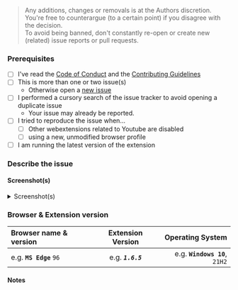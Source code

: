 <!-- Replace the bracketed [...] placeholders with your own information. -->

> Any additions, changes or removals is at the Authors discretion.  
> You're free to counterargue (to a certain point) if you disagree with the decision.  
> To avoid being banned, don't constantly re-open or create new (related) issue reports or pull requests.  
### Prerequisites
<!-- Check the appropriate boxes before you submit your issue -->
- [ ] I've read the [Code of Conduct](https://github.com/JohnyP36/YT-Nonstop/blob/main/.github/CODE_OF_CONDUCT.md) and the [Contributing Guidelines](https://github.com/JohnyP36/YT-Nonstop/blob/main/.github/CONTRIBUTING.md)
- [ ] This is more than one or two issue(s)
    - Otherwise open a [new issue](https://github.com/JohnyP36/YT-Nonstop/issues/new/choose)
- [ ] I performed a cursory search of the issue tracker to avoid opening a duplicate issue
    - Your issue may already be reported.
- [ ] I tried to reproduce the issue when...
    - [ ] Other webextensions related to Youtube are disabled <!-- Just to ensure there is no issues or conflicts with other webbrowser extensions. -->
    - [ ] using a new, unmodified browser profile
- [ ] I am running the latest version of the extension

### Describe the issue
<!-- [Be as clear as possible: nobody can read mind, and nobody is looking at your issue over your shoulder.] --> 
<!-- Just a description of the issue when you visit the site. Or steps on reproducing this  -->

#### Screenshot(s)
<!-- [Screenshot(s) for difficult to describe visual issues are **mandatory**. Post links instead of **Inline Images** for Screenshots containing **Adult material**.] -->
<details>
<summary>Screenshot(s)</summary>
    
<!-- drag-and-drop screenshot here (make sure the '<!--' before after this line are deleted) -->
    
</details>

### Browser & Extension version
<!-- delete the "e.g." and put between the "**`...`**" or "_**`...`**_ your own information. Change the number of your browser version if it's not 92 --> 
| Browser name & version | Extension Version | Operating System |
| :---                   |       :---:       |             ---: |
| e.g. **`MS Edge`** `96`   | e.g. _**`1.6.5`**_ | e.g. **`Windows 10`**, `21H2` | 

#### Notes
<!-- [Add here the result of whatever investigation work you have done: please investigate the issues you report -- this prevents burdening other volunteers. This is especially true for issues arising from settings which are very different from default ones.] -->
<!-- If you have a screenshot of the issue or advert, this will help to highlight it. -->
